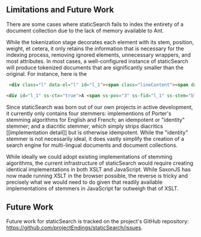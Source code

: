 ## Limitations and Future Work

There are some cases where staticSearch fails to index the entirety of a document collection due to the lack of memory available to Ant. 

While the tokenization stage decorates each element with its stem, position, weight, et cetera, it only retains the information that is necessary for the indexing process, removing ignored elements, unnecessary wrappers, and most attributes. In most cases, a well-configured instance of staticSearch will produce tokenized documents that are significantly smaller than the original. For instance, here is the 

```html
 <div class="l" data-el="l" id="l_1"><span class="lineContent"><span data-el="hi" class="hi" style="font-variant: small-caps; letter-spacing: 0.06em;">A blush</span>, a smile, a dusk sweet vio<span class="rhyme label_a" data-el="rhyme" title="Masculine rhyme (Final syllable rhymes exactly; for example, Keats/beets.); label: a">let</span>—</span><span class="lineNum">1</span></div>
```

```html
<div id="l_1" ss-ctx="true">A <span ss-pos="3" ss-fid="l_1" ss-stem="blush">blush</span>, a <span ss-pos="4" ss-fid="l_1" ss-stem="smile">smile</span>, a <span ss-pos="5" ss-fid="l_1" ss-stem="dusk">dusk</span> <span ss-pos="6" ss-fid="l_1" ss-stem="sweet">sweet</span> <span ss-pos="7" ss-fid="l_1" ss-stem="violet">violet</span>—</div>
```

Since staticSearch was born out of our own projects in active development, it currently only contains four stemmers: implementions of Porter's stemming algorithms for English and French; an idempotent or "identity" stemmer; and a diacritic stemmer, which simply strips diacritics [[implementation detail]] but is otherwise idempotent. While the "identity" stemmer is not necessarily ideal, it does vastly simplify the creation of a search engine for multi-lingual documents and document collections.  

While ideally we could adopt existing implementations of stemming algorithms, the current infrastructure of staticSearch would require creating  identical implementations in both XSLT and JavaScript. While SaxonJS has now made running XSLT in the browser possible, the reverse is tricky and precisely what we would need to do given that  readily available implementations of stemmers in JavaScript far outweigh that of XSLT. 

## Future Work

Future work for staticSearch is tracked on the project's GitHub repository: https://github.com/projectEndings/staticSearch/issues. 

